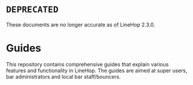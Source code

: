 # `DEPRECATED`
These documents are no longer accurate as of LineHop 2.3.0.

# Guides

This repository contains comprehensive guides that explain various features and functionality in LineHop. The guides are aimed at super users, bar administrators and local bar staff/bouncers.

